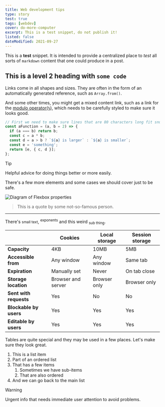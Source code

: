 ```yaml
---
title: Web development tips
type: story
test: true
tags: [webdev]
cover: do-more-computer
excerpt: This is a test snippet, do not publish it!
listed: false
dateModified: 2021-09-27
---
```


This is a **test** snippet. It is intended to provide a centralized place to _test_ all sorts of `markdown` content that one could produce in a post.

## This is a level 2 heading with `some code`

Links come in all shapes and sizes. They are often in the form of an automatically generated reference, such as `Array.from()`.

And some other times, you might get a mixed content link, such as a link for the [modulo operator(`%`)](https://developer.mozilla.org/en-US/docs/Web/JavaScript/Reference/Operators/Remainder), which needs to be carefully styled to make sure it looks good.

```js [aFunction.js]
// First we need to make sure lines that are 80 characters long fit snugly here.
const aFunction = (a, b = 2) => {
  if (a === b) return b;
  const c = a * b;
  const d = a > b ? `${a} is larger` : `${a} is smaller`;
  const e = 'something';
  return [e, { c, d }];
};
```

> [!TIP]
>
> Helpful advice for doing things better or more easily.

There's a few more elements and some cases we should cover just to be safe.

![Diagram of Flexbox properties](./illustrations/flexbox-diagram.svg)

> This is a quote by some not-so-famous person.

---

There's <small>small text</small>, <sup>exponents</sup> and this weird <sub>sub thing</sub>.

|    | Cookies | Local storage | Session storage |
| -- | -- | -- | -- |
| **Capacity** | 4KB | 10MB | 5MB |
| **Accessible from** | Any window | Any window | Same tab |
| **Expiration** | Manually set | Never | On tab close |
| **Storage location** | Browser and server | Browser only | Browser only |
| **Sent with requests** | Yes | No | No |
| **Blockable by users** | Yes | Yes | Yes |
| **Editable by users** | Yes | Yes | Yes |

Tables are quite special and they may be used in a few places. Let's make sure they look great.

1. This is a list item
2. Part of an ordered list
3. That has a few items
   1. Sometimes we have sub-items
   2. That are also ordered
4. And we can go back to the main list

> [!WARNING]
>
> Urgent info that needs immediate user attention to avoid problems.
